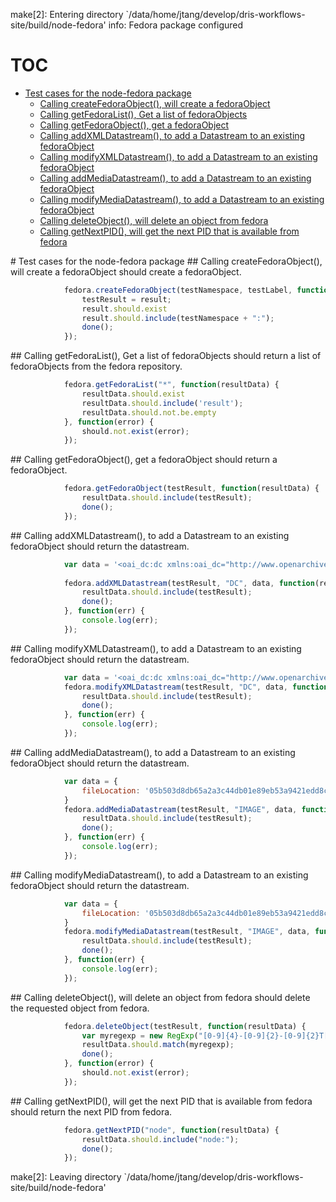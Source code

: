 make[2]: Entering directory `/data/home/jtang/develop/dris-workflows-site/build/node-fedora'
info: Fedora package configured
# TOC
   - [Test cases for the node-fedora package](#test-cases-for-the-node-fedora-package)
     - [Calling createFedoraObject(), will create a fedoraObject](#test-cases-for-the-node-fedora-package-calling-createfedoraobject-will-create-a-fedoraobject)
     - [Calling getFedoraList(), Get a list of fedoraObjects](#test-cases-for-the-node-fedora-package-calling-getfedoralist-get-a-list-of-fedoraobjects)
     - [Calling getFedoraObject(), get a fedoraObject](#test-cases-for-the-node-fedora-package-calling-getfedoraobject-get-a-fedoraobject)
     - [Calling addXMLDatastream(), to add a Datastream to an existing fedoraObject](#test-cases-for-the-node-fedora-package-calling-addxmldatastream-to-add-a-datastream-to-an-existing-fedoraobject)
     - [Calling modifyXMLDatastream(), to add a Datastream to an existing fedoraObject](#test-cases-for-the-node-fedora-package-calling-modifyxmldatastream-to-add-a-datastream-to-an-existing-fedoraobject)
     - [Calling addMediaDatastream(), to add a Datastream to an existing fedoraObject](#test-cases-for-the-node-fedora-package-calling-addmediadatastream-to-add-a-datastream-to-an-existing-fedoraobject)
     - [Calling modifyMediaDatastream(), to add a Datastream to an existing fedoraObject](#test-cases-for-the-node-fedora-package-calling-modifymediadatastream-to-add-a-datastream-to-an-existing-fedoraobject)
     - [Calling deleteObject(), will delete an object from fedora](#test-cases-for-the-node-fedora-package-calling-deleteobject-will-delete-an-object-from-fedora)
     - [Calling getNextPID(), will get the next PID that is available from fedora](#test-cases-for-the-node-fedora-package-calling-getnextpid-will-get-the-next-pid-that-is-available-from-fedora)
<a name="" />
 
<a name="test-cases-for-the-node-fedora-package" />
# Test cases for the node-fedora package
<a name="test-cases-for-the-node-fedora-package-calling-createfedoraobject-will-create-a-fedoraobject" />
## Calling createFedoraObject(), will create a fedoraObject
should create a fedoraObject.

```js
			fedora.createFedoraObject(testNamespace, testLabel, function(result) {
				testResult = result;
				result.should.exist
				result.should.include(testNamespace + ":");
				done();
			});
```

<a name="test-cases-for-the-node-fedora-package-calling-getfedoralist-get-a-list-of-fedoraobjects" />
## Calling getFedoraList(), Get a list of fedoraObjects
should return a list of fedoraObjects from the fedora repository.

```js
			fedora.getFedoraList("*", function(resultData) {
				resultData.should.exist
				resultData.should.include('result');
				resultData.should.not.be.empty
			}, function(error) {
				should.not.exist(error);
			});
```

<a name="test-cases-for-the-node-fedora-package-calling-getfedoraobject-get-a-fedoraobject" />
## Calling getFedoraObject(), get a fedoraObject
should return a fedoraObject.

```js
			fedora.getFedoraObject(testResult, function(resultData) {
				resultData.should.include(testResult);
				done();
			});
```

<a name="test-cases-for-the-node-fedora-package-calling-addxmldatastream-to-add-a-datastream-to-an-existing-fedoraobject" />
## Calling addXMLDatastream(), to add a Datastream to an existing fedoraObject
should return the datastream.

```js
			var data = '<oai_dc:dc xmlns:oai_dc="http://www.openarchives.org/OAI/2.0/oai_dc/" xmlns:dc="http://purl.org/dc/elements/1.1/" xmlns:xsi="http://www.w3.org/2001/XMLSchema-instance" xsi:schemaLocation="http://www.openarchives.org/OAI/2.0/oai_dc/ http://www.openarchives.org/OAI/2.0/oai_dc.xsd"><dc:title>jhdgj</dc:title><dc:identifier>4f8ffc8ff889d6ab44000001</dc:identifier></oai_dc:dc>'
	
			fedora.addXMLDatastream(testResult, "DC", data, function(resultData) {
				resultData.should.include(testResult);
				done();
			}, function(err) {
				console.log(err);
			});
```

<a name="test-cases-for-the-node-fedora-package-calling-modifyxmldatastream-to-add-a-datastream-to-an-existing-fedoraobject" />
## Calling modifyXMLDatastream(), to add a Datastream to an existing fedoraObject
should return the datastream.

```js
			var data = '<oai_dc:dc xmlns:oai_dc="http://www.openarchives.org/OAI/2.0/oai_dc/" xmlns:dc="http://purl.org/dc/elements/1.1/" xmlns:xsi="http://www.w3.org/2001/XMLSchema-instance" xsi:schemaLocation="http://www.openarchives.org/OAI/2.0/oai_dc/ http://www.openarchives.org/OAI/2.0/oai_dc.xsd"><dc:title>jhdgj - updated!</dc:title><dc:identifier>4f8ffc8ff889d6ab44000001</dc:identifier></oai_dc:dc>'
			fedora.modifyXMLDatastream(testResult, "DC", data, function(resultData) {
				resultData.should.include(testResult);
				done();
			}, function(err) {
				console.log(err);
			});
```

<a name="test-cases-for-the-node-fedora-package-calling-addmediadatastream-to-add-a-datastream-to-an-existing-fedoraobject" />
## Calling addMediaDatastream(), to add a Datastream to an existing fedoraObject
should return the datastream.

```js
			var data = {
				fileLocation: '05b503d8db65a2a3c44db01e89eb53a9421edd8c/Electric_Car.jpg'
			}
			fedora.addMediaDatastream(testResult, "IMAGE", data, function(resultData) {
				resultData.should.include(testResult);
				done();
			}, function(err) {
				console.log(err);
			});
```

<a name="test-cases-for-the-node-fedora-package-calling-modifymediadatastream-to-add-a-datastream-to-an-existing-fedoraobject" />
## Calling modifyMediaDatastream(), to add a Datastream to an existing fedoraObject
should return the datastream.

```js
			var data = {
				fileLocation: '05b503d8db65a2a3c44db01e89eb53a9421edd8c/Electric_Car.jpg'
			}
			fedora.modifyMediaDatastream(testResult, "IMAGE", data, function(resultData) {
				resultData.should.include(testResult);
				done();
			}, function(err) {
				console.log(err);
			});
```

<a name="test-cases-for-the-node-fedora-package-calling-deleteobject-will-delete-an-object-from-fedora" />
## Calling deleteObject(), will delete an object from fedora
should delete the requested object from fedora.

```js
			fedora.deleteObject(testResult, function(resultData) {
				var myregexp = new RegExp("[0-9]{4}-[0-9]{2}-[0-9]{2}T[0-9]{2}:[0-9]{2}:[0-9]{2}.?[0-9]*Z");
				resultData.should.match(myregexp);
				done();
			}, function(error) {
				should.not.exist(error);
			});
```

<a name="test-cases-for-the-node-fedora-package-calling-getnextpid-will-get-the-next-pid-that-is-available-from-fedora" />
## Calling getNextPID(), will get the next PID that is available from fedora
should return the next PID from fedora.

```js
			fedora.getNextPID("node", function(resultData) {
				resultData.should.include("node:");
				done();
			});
```

make[2]: Leaving directory `/data/home/jtang/develop/dris-workflows-site/build/node-fedora'
